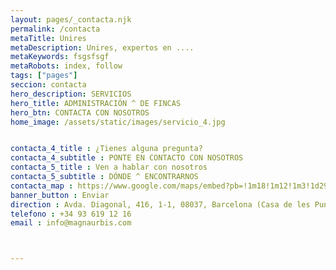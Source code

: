 ```yaml
---
layout: pages/_contacta.njk
permalink: /contacta
metaTitle: Unires
metaDescription: Unires, expertos en ....
metaKeywords: fsgsfsgf
metaRobots: index, follow
tags: ["pages"]
seccion: contacta
hero_description: SERVICIOS
hero_title: ADMINISTRACIÓN ^ DE FINCAS 
hero_btn: CONTACTA CON NOSOTROS
home_image: /assets/static/images/servicio_4.jpg


contacta_4_title : ¿Tienes alguna pregunta? 
contacta_4_subtitle : PONTE EN CONTACTO CON NOSOTROS 
contacta_5_title : Ven a hablar con nosotros 
contacta_5_subtitle : DÓNDE ^ ENCONTRARNOS
contacta_map : https://www.google.com/maps/embed?pb=!1m18!1m12!1m3!1d2992.898683892382!2d2.1614165763079742!3d41.39800659533604!2m3!1f0!2f0!3f0!3m2!1i1024!2i768!4f13.1!3m3!1m2!1s0x12a4a294dae03357%3A0xae747d3d1080c597!2sCasa%20Les%20Punxes%20x%20Cloudworks!5e0!3m2!1ses!2ses!4v1725699856594!5m2!1ses!2ses 
banner_button : Enviar 
direction : Avda. Diagonal, 416, 1-1, 08037, Barcelona (Casa de les Punxes) 
telefono : +34 93 619 12 16 
email : info@magnaurbis.com 



---
```

